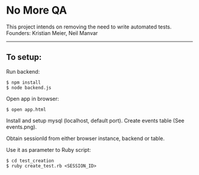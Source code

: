 No More QA
===================

This project intends on removing the need to write automated tests.
Founders: Kristian Meier, Neil Manvar

----------


To setup:
-------------

Run backend:
```
$ npm install
$ node backend.js
```

Open app in browser:
```
$ open app.html
```

Install and setup mysql (localhost, default port). Create events table (See events.png).

Obtain sessionId from either browser instance, backend or table.

Use it as parameter to Ruby script:
```
$ cd test_creation
$ ruby create_test.rb <SESSION_ID>
```

